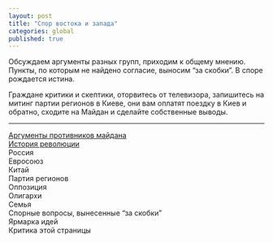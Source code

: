 ```yaml
---
layout: post
title: "Спор востока и запада"
categories: global
published: true
---
```


Обсуждаем аргументы разных групп, приходим к общему мнению. Пункты, по которым не найдено согласие, выносим “за скобки”. 
В споре рождается истина.

Граждане критики и скептики, оторвитесь от телевизора, запишитесь на митинг партии регионов в Киеве, они вам оплатят поездку в Киев и обратно, сходите на Майдан и сделайте собственные выводы.

----------

[Аргументы противников майдана][1]<br>
[История революции][2]<br>
Россия<br>
Евросоюз<br>
Китай<br>
Партия регионов<br>
Оппозиция<br>
Олигархи<br>
Семья<br>
Спорные вопросы, вынесенные “за скобки”<br>
Ярмарка идей<br>
Критика этой страницы<br>

  [1]: http://uaplatform.org/global/2013/12/16/arguments.html
  [2]: http://uaplatform.org/global/2013/12/17/revolution_history.html